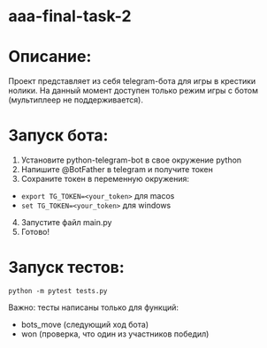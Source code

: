 # aaa-final-task-2
# Описание:
Проект представляет из себя telegram-бота для игры в крестики нолики.
На данный момент доступен только режим игры с ботом (мультиплеер не поддерживается).

# Запуск бота:
1) Установите python-telegram-bot в свое окружение python
2) Напишите @BotFather в telegram и получите токен
3) Сохраните токен в переменную окружения: 
- `export TG_TOKEN=<your_token>` для macos
- `set TG_TOKEN=<your_token>` для windows
4) Запустите файл main.py
5) Готово!

# Запуск тестов:
`python -m pytest tests.py`

Важно: тесты написаны только для функций:
- bots_move (следующий ход бота)
- won (проверка, что один из участников победил)